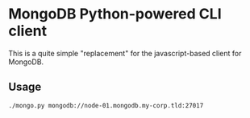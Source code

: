 # MongoDB Python-powered CLI client

This is a quite simple "replacement" for the javascript-based client for MongoDB.


## Usage

```
./mongo.py mongodb://node-01.mongodb.my-corp.tld:27017
```
